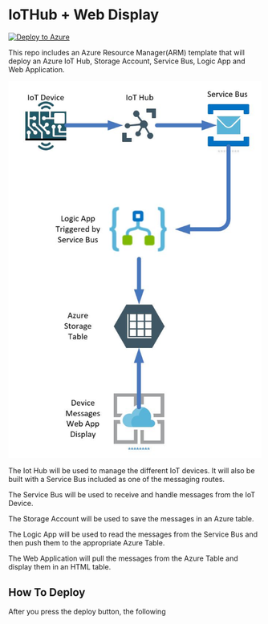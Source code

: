 # IoTHub + Web Display

[![Deploy to Azure](http://azuredeploy.net/deploybutton.png)](https://azuredeploy.net/?repository=https://github.com/gcrev93/IoTHM/)

This repo includes an Azure Resource Manager(ARM) template that will deploy an Azure IoT Hub, Storage Account, Service Bus, Logic App and Web Application. 

![Architecture Diagram](https://github.com/gcrev93/IoTHM/blob/master/img/architecure_diagram.JPG?raw=true)

The Iot Hub will be used to manage the different IoT devices. It will also be built with a Service Bus included as one of the messaging routes. 

The Service Bus will be used to receive and handle messages from the IoT Device. 

The Storage Account will be used to save the messages in an Azure table. 

The Logic App will be used to read the messages from the Service Bus and then push them to the appropriate Azure Table.

The Web Application will pull the messages from the Azure Table and display them in an HTML table.


## How To Deploy

After you press the deploy button, the following 



